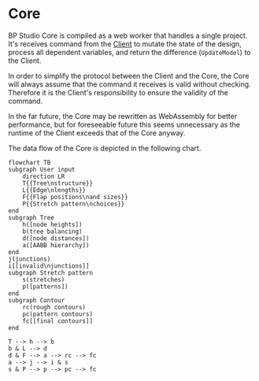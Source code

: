 
# Core

BP Studio Core is compiled as a web worker that handles a single project.
It's receives command from the [Client](../client/README.md) to mutate the state of the design,
process all dependent variables, and return the difference (`UpdateModel`) to the Client.

In order to simplify the protocol between the Client and the Core,
the Core will always assume that the command it receives is valid without checking.
Therefore it is the Client's responsibility to ensure the validity of the command.

In the far future, the Core may be rewritten as WebAssembly for better performance,
but for foreseeable future this seems unnecessary as the runtime of the Client
exceeds that of the Core anyway.

The data flow of the Core is depicted in the following chart.

```mermaid
flowchart TB
subgraph User input
	direction LR
	T{{Tree\nstructure}}
	L{{Edge\nlengths}}
	F{{Flap positions\nand sizes}}
	P{{Stretch pattern\nchoices}}
end
subgraph Tree
	h([node heights])
	b(tree balancing)
	d([node distances])
	a([AABB hierarchy])
end
j(junctions)
i[[invalid\njunctions]]
subgraph Stretch pattern
	s(stretches)
	p([patterns])
end
subgraph Contour
	rc(rough contours)
	pc(pattern contours)
	fc[[final contours]]
end

T --> h --> b
b & L --> d
d & F --> a --> rc --> fc
a --> j --> i & s
s & P --> p --> pc --> fc
```
